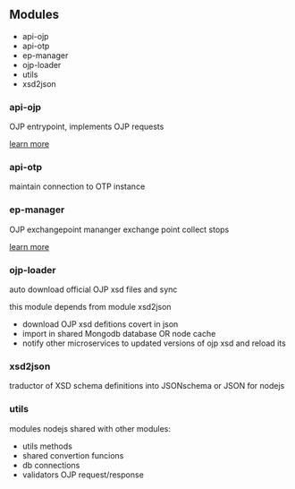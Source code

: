 
## Modules

- api-ojp
- api-otp
- ep-manager
- ojp-loader
- utils
- xsd2json

### api-ojp

OJP entrypoint, implements OJP requests

[learn more](api-ojp.md)

### api-otp

maintain connection to OTP instance


### ep-manager

OJP exchangepoint mananger
exchange point collect stops

[learn more](ep-manager.md)


### ojp-loader

auto download official OJP xsd files and sync

this module depends from module xsd2json

- download OJP xsd defitions covert in json
- import in shared Mongodb database OR node cache
- notify other microservices to updated versions of ojp xsd and reload its

### xsd2json

traductor of XSD schema definitions into JSONschema or JSON for nodejs


### utils

modules nodejs shared with other modules:
- utils methods
- shared convertion funcions
- db connections
- validators OJP request/response 

